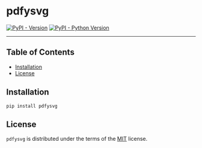 # pdfysvg

[![PyPI - Version](https://img.shields.io/pypi/v/pdfysvg.svg)](https://pypi.org/project/pdfysvg)
[![PyPI - Python Version](https://img.shields.io/pypi/pyversions/pdfysvg.svg)](https://pypi.org/project/pdfysvg)

-----

## Table of Contents

- [Installation](#installation)
- [License](#license)

## Installation

```console
pip install pdfysvg
```

## License

`pdfysvg` is distributed under the terms of the [MIT](https://spdx.org/licenses/MIT.html) license.
